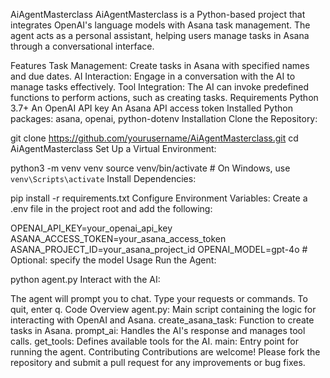 AiAgentMasterclass
AiAgentMasterclass is a Python-based project that integrates OpenAI's language models with Asana task management. The agent acts as a personal assistant, helping users manage tasks in Asana through a conversational interface.

Features
Task Management: Create tasks in Asana with specified names and due dates.
AI Interaction: Engage in a conversation with the AI to manage tasks effectively.
Tool Integration: The AI can invoke predefined functions to perform actions, such as creating tasks.
Requirements
Python 3.7+
An OpenAI API key
An Asana API access token
Installed Python packages: asana, openai, python-dotenv
Installation
Clone the Repository:

git clone https://github.com/yourusername/AiAgentMasterclass.git
cd AiAgentMasterclass
Set Up a Virtual Environment:

python3 -m venv venv
source venv/bin/activate  # On Windows, use `venv\Scripts\activate`
Install Dependencies:

pip install -r requirements.txt
Configure Environment Variables: Create a .env file in the project root and add the following:

OPENAI_API_KEY=your_openai_api_key
ASANA_ACCESS_TOKEN=your_asana_access_token
ASANA_PROJECT_ID=your_asana_project_id
OPENAI_MODEL=gpt-4o  # Optional: specify the model
Usage
Run the Agent:

python agent.py
Interact with the AI:

The agent will prompt you to chat. Type your requests or commands.
To quit, enter q.
Code Overview
agent.py: Main script containing the logic for interacting with OpenAI and Asana.
create_asana_task: Function to create tasks in Asana.
prompt_ai: Handles the AI's response and manages tool calls.
get_tools: Defines available tools for the AI.
main: Entry point for running the agent.
Contributing
Contributions are welcome! Please fork the repository and submit a pull request for any improvements or bug fixes.